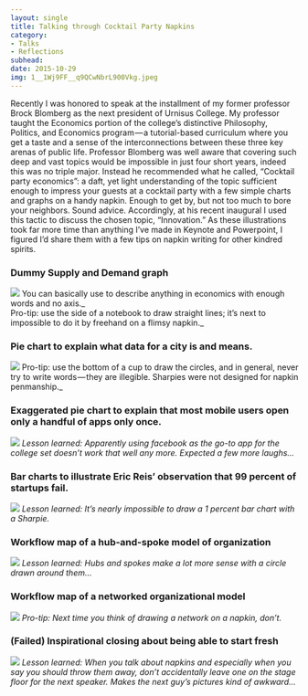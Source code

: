 ```yaml
---
layout: single
title: Talking through Cocktail Party Napkins
category: 
- Talks
- Reflections
subhead: 
date: 2015-10-29
img: 1__1Wj9FF__q9QCwNbrL900Vkg.jpeg
---
```

Recently I was honored to speak at the installment of my former professor Brock Blomberg as the next president of Urnisus College. My professor taught the Economics portion of the college’s distinctive Philosophy, Politics, and Economics program — a tutorial-based curriculum where you get a taste and a sense of the interconnections between these three key arenas of public life. Professor Blomberg was well aware that covering such deep and vast topics would be impossible in just four short years, indeed this was no triple major. Instead he recommended what he called, “Cocktail party economics”: a daft, yet light understanding of the topic sufficient enough to impress your guests at a cocktail party with a few simple charts and graphs on a handy napkin. Enough to get by, but not too much to bore your neighbors. Sound advice. Accordingly, at his recent inaugural I used this tactic to discuss the chosen topic, “Innovation.” As these illustrations took far more time than anything I’ve made in Keynote and Powerpoint, I figured I’d share them with a few tips on napkin writing for other kindred spirits.

### Dummy Supply and Demand graph
![](/img/1__Q5CbYPvxe67S__o__eIwB6Ng.jpeg)
You can basically use to describe anything in economics with enough words and no axis._  
Pro-tip: use the side of a notebook to draw straight lines; it’s next to impossible to do it by freehand on a flimsy napkin._


### Pie chart to explain what data for a city is and means.  
![](/img/1__nou5__pwzihM1wjNWEmyAEA.jpeg)
Pro-tip: use the bottom of a cup to draw the circles, and in general, never try to write words — they are illegible. Sharpies were not designed for napkin penmanship._

### Exaggerated pie chart to explain that most mobile users open only a handful of apps only once.  
![](/img/1__lbO5dH0oQJsLH3oo__M0Afg.jpeg)
_Lesson learned: Apparently using facebook as the go-to app for the college set doesn’t work that well any more. Expected a few more laughs…_

### Bar charts to illustrate Eric Reis’ observation that 99 percent of startups fail.  
![](/img/1__CdUx8zu88fI2zapnY__DOXg.jpeg)
_Lesson learned: It’s nearly impossible to draw a 1 percent bar chart with a Sharpie._

### Workflow map of a hub-and-spoke model of organization  
![](/img/1__CCi8uc4lYoAgN6vzUghlMw.jpeg)
_Lesson learned: Hubs and spokes make a lot more sense with a circle drawn around them…_

### Workflow map of a networked organizational model  
![](/img/1__lLAK8pUxM5Z6Kx9DB1U8dA.jpeg)
_Pro-tip: Next time you think of drawing a network on a napkin, don’t._

### (Failed) Inspirational closing about being able to start fresh  
![](/img/1__1Wj9FF__q9QCwNbrL900Vkg.jpeg)
_Lesson learned: When you talk about napkins and especially when you say you should throw them away, don’t accidentally leave one on the stage floor for the next speaker. Makes the next guy’s pictures kind of awkward…_